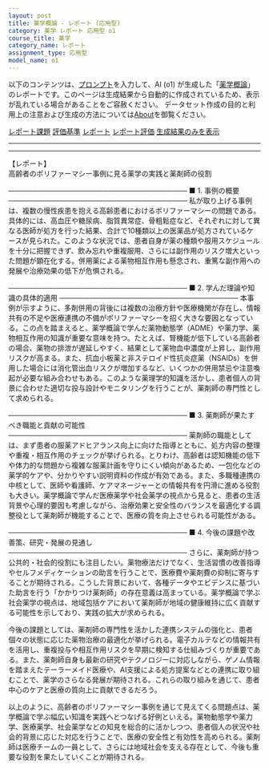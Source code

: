 ```yaml
---
layout: post
title: 薬学概論 - レポート (応用型)
category: 薬学 レポート 応用型 o1
course_title: 薬学
category_name: レポート
assignment_type: 応用型
model_name: o1
---
```


以下のコンテンツは、[プロンプト](https://github.com/takedatoshiyuki/synthetic_assignments/tree/main/generated/薬学/o1/prompt_レポート-応用型.md)を入力して、AI (o1) が生成した「[薬学概論](/contents/薬学/)」のレポートです。このページは生成結果から自動的に作成されているため、表示が乱れている場合があることをご容赦ください。
データセット作成の目的と利用上の注意および生成の方法については[About](/About)を御覧ください。

[レポート課題](../レポート課題-応用型)
[評価基準](../評価基準-応用型)
[レポート](../レポート-応用型)
[レポート評価](../レポート評価-応用型)
[生成結果のみを表示](https://github.com/takedatoshiyuki/synthetic_assignments/tree/main/generated/薬学/o1/レポート-応用型.md)
  

***
***
  
【レポート】  
高齢者のポリファーマシー事例に見る薬学の実践と薬剤師の役割

────────────────────────────────────
■ 1. 事例の概要
────────────────────────────────────
私が取り上げる事例は、複数の慢性疾患を抱える高齢患者におけるポリファーマシーの問題である。具体的には、高血圧や糖尿病、脂質異常症、骨粗鬆症など、それぞれに対して異なる医師が処方を行った結果、合計で10種類以上の医薬品が処方されているケースが見られた。このような状況では、患者自身が薬の種類や服用スケジュールを十分に把握できず、飲み忘れや重複服用、さらには副作用のリスク増大といった問題が顕在化する。併用薬による薬物相互作用も懸念され、重篤な副作用への発展や治療効果の低下が危惧される。

────────────────────────────────────
■ 2. 学んだ理論や知識の具体的適用
────────────────────────────────────
本事例が示すように、多剤併用の背後には複数の治療方針や医療機関が存在し、情報共有の不足や医療連携の不備がポリファーマシーを招く大きな要因となっている。この点を踏まえると、薬学概論で学んだ薬物動態学（ADME）や薬力学、薬物相互作用の知識が重要な意味を持つ。たとえば、腎機能が低下している高齢者の場合、薬物の排泄が遅延しやすく、結果として薬物血中濃度が上昇し、副作用リスクが高まる。また、抗血小板薬と非ステロイド性抗炎症薬（NSAIDs）を併用した場合には消化管出血リスクが増加するなど、いくつかの併用禁忌や注意喚起が必要な組み合わせもある。このような薬理学的知識を活かし、患者個人の背景に合わせた適切な投与設計やモニタリングを行うことが、薬剤師の専門性として求められる。

────────────────────────────────────
■ 3. 薬剤師が果たすべき職能と貢献の可能性
────────────────────────────────────
薬剤師の職能としては、まず患者の服薬アドヒアランス向上に向けた指導とともに、処方内容の整理や重複・相互作用のチェックが挙げられる。とりわけ、高齢者は認知機能の低下や体力的な問題から複雑な服薬計画を守りにくい傾向があるため、一包化などの薬学的ケアや、分かりやすい説明資料の作成が有効である。また、多職種連携の中核として、医師や看護師、ケアマネージャーとの情報共有を円滑に進める役割も大きい。薬学概論で学んだ医療薬学や社会薬学の視点から見ると、患者の生活背景や心理的要因も考慮しながら、治療効果と安全性のバランスを最適化する調整役として薬剤師が機能することで、医療の質を向上させられる可能性がある。

────────────────────────────────────
■ 4. 今後の課題や改善策、研究・発展の見通し
────────────────────────────────────
さらに、薬剤師が持つ公共的・社会的役割にも注目したい。薬物療法だけでなく、生活習慣の改善指導やセルフメディケーションの助言を行うことで、医療費や薬剤費の抑制に寄与することが期待される。こうした背景において、各種データやエビデンスに基づいた助言を行う「かかりつけ薬剤師」の存在意義は高まっている。薬学概論で学ぶ社会薬学の視点は、地域包括ケアにおいて薬剤師が地域の健康維持に広く貢献する可能性を示しており、実践の拡大が求められる。

今後の課題としては、薬剤師の専門性を活かした連携システムの強化と、患者個々の状態に応じた薬物治療の最適化が挙げられる。電子カルテなどの情報共有を活用し、重複投与や相互作用リスクを早期に検知する仕組みづくりが重要である。また、薬剤師自身も最新の研究やテクノロジーに対応しながら、ゲノム情報を踏まえたテーラーメイド医療や、AI支援による処方提案などとの連携に取り組むことで、薬学のさらなる発展が期待される。これらの取り組みを通じて、患者中心のケアと医療の質向上に貢献できるだろう。

以上のように、高齢者のポリファーマシー事例を通じて見えてくる問題点は、薬学概論で学ぶ幅広い知識を実践へとつなげる好例といえる。薬物動態学や薬力学、医療薬学、社会薬学などの知見を総合的に活かしつつ、患者個人の状況や社会的背景に応じた対応を行うことで、医療の安全性と有効性を高められる。薬剤師は医療チームの一員として、さらには地域社会を支える存在として、今後も重要な役割を果たしていくことが期待される。
